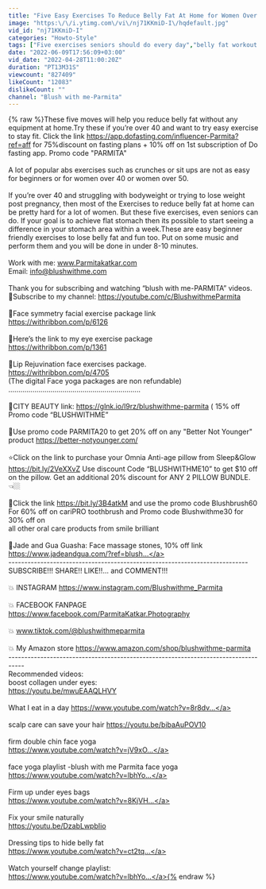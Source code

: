 ```yaml
---
title: "Five Easy Exercises To Reduce Belly Fat At Home for Women Over 40\/ No Crunches"
image: "https:\/\/i.ytimg.com\/vi\/nj71KKmiD-I\/hqdefault.jpg"
vid_id: "nj71KKmiD-I"
categories: "Howto-Style"
tags: ["Five exercises seniors should do every day","belly fat workout Dance","belly fat exercise"]
date: "2022-06-09T17:56:09+03:00"
vid_date: "2022-04-28T11:00:20Z"
duration: "PT13M31S"
viewcount: "827409"
likeCount: "12083"
dislikeCount: ""
channel: "Blush with me-Parmita"
---
```

{% raw %}These five moves will help you reduce belly fat without any equipment at home.Try these if you’re over 40 and want to try easy exercise to stay fit. Click the link <a rel="nofollow" target="blank" href="https://app.dofasting.com/influencer-Parmita?ref=aff">https://app.dofasting.com/influencer-Parmita?ref=aff</a> for 75%discount on fasting plans + 10% off on 1st subscription of Do fasting app. Promo code &quot;PARMITA&quot; <br /><br />A lot of popular abs exercises such as crunches or sit ups are not as easy for beginners or for women over 40 or women over 50. <br /><br />If you’re over 40 and struggling with bodyweight or trying to lose weight post pregnancy, then most of the Exercises to reduce belly fat at home can be pretty hard for a lot of women. But these five exercises, even seniors can do. If your goal is to achieve flat stomach then its possible to start seeing a difference in your stomach area within a week.These are easy beginner friendly exercises to lose belly fat  and fun too. Put on some music and perform them and you will be done in under 8-10 minutes.<br /><br />Work with me: www.Parmitakatkar.com<br />Email: info@blushwithme.com<br /><br />Thank you for subscribing and watching “blush with me-PARMITA” videos. <br />💝Subscribe to my channel: <a rel="nofollow" target="blank" href="https://youtube.com/c/BlushwithmeParmita">https://youtube.com/c/BlushwithmeParmita</a><br /><br />💝Face symmetry facial exercise package link <br /><a rel="nofollow" target="blank" href="https://withribbon.com/p/6126">https://withribbon.com/p/6126</a><br /><br />💝Here’s the link to my eye exercise package<br /><a rel="nofollow" target="blank" href="https://withribbon.com/p/1361">https://withribbon.com/p/1361</a><br /><br />💝Lip Rejuvination face exercises package.<br /><a rel="nofollow" target="blank" href="https://withribbon.com/p/4705">https://withribbon.com/p/4705</a><br />(The digital Face yoga packages are non refundable)<br />..................................................................<br /><br />🎁CITY BEAUTY link:  <a rel="nofollow" target="blank" href="https://glnk.io/l9rz/blushwithme-parmita">https://glnk.io/l9rz/blushwithme-parmita</a>  ( 15% off Promo code “BLUSHWITHME” <br /><br />🎁Use promo code PARMITA20 to get 20% off on any &quot;Better Not Younger&quot; product <a rel="nofollow" target="blank" href="https://better-notyounger.com/">https://better-notyounger.com/</a><br /><br />⭐️Click on the link to purchase your Omnia Anti-age pillow from Sleep&amp;Glow <a rel="nofollow" target="blank" href="https://bit.ly/2VeXXvZ">https://bit.ly/2VeXXvZ</a> Use discount Code “BLUSHWITHME10” to get $10 off on the pillow. Get an additional 20% discount for ANY 2 PILLOW BUNDLE.👈🏼<br /><br />🎁Click the link <a rel="nofollow" target="blank" href="https://bit.ly/3B4atkM">https://bit.ly/3B4atkM</a> and use the promo code Blushbrush60 For  60% off on cariPRO toothbrush and Promo code  Blushwithme30 for 30% off on<br /> all other oral care products from smile brilliant<br /><br />🎁Jade and Gua Guasha: Face massage stones, 10% off link<br /><a rel="nofollow" target="blank" href="https://www.jadeandgua.com/?ref=blush...">https://www.jadeandgua.com/?ref=blush...</a><br />---------------------------------------------------------------------------<br />SUBSCRIBE!!! SHARE!! LIKE!!... and COMMENT!!! <br /><br />💥 INSTAGRAM <a rel="nofollow" target="blank" href="https://www.instagram.com/Blushwithme_Parmita">https://www.instagram.com/Blushwithme_Parmita</a><br /><br />💥 FACEBOOK FANPAGE <a rel="nofollow" target="blank" href="https://www.facebook.com/ParmitaKatkar.Photography">https://www.facebook.com/ParmitaKatkar.Photography</a><br /><br />💥 www.tiktok.com/@blushwithmeparmita<br /><br />💥 My Amazon store <a rel="nofollow" target="blank" href="https://www.amazon.com/shop/blushwithme-parmita">https://www.amazon.com/shop/blushwithme-parmita</a><br />-----------------------------------------------------------------------------------<br />Recommended videos: <br />boost collagen under eyes:<br /><a rel="nofollow" target="blank" href="https://youtu.be/mwuEAAQLHVY">https://youtu.be/mwuEAAQLHVY</a><br /><br />What I eat in a day <a rel="nofollow" target="blank" href="https://www.youtube.com/watch?v=8r8dv...">https://www.youtube.com/watch?v=8r8dv...</a><br /><br />scalp care can save your hair  <a rel="nofollow" target="blank" href="https://youtu.be/bibaAuPOV10">https://youtu.be/bibaAuPOV10</a> <br /><br />firm double chin face yoga<br /><a rel="nofollow" target="blank" href="https://www.youtube.com/watch?v=jV9xO...">https://www.youtube.com/watch?v=jV9xO...</a><br /><br />face yoga playlist -blush with me Parmita face yoga <br /><a rel="nofollow" target="blank" href="https://www.youtube.com/watch?v=lbhYo...">https://www.youtube.com/watch?v=lbhYo...</a><br /><br />Firm up under eyes bags<br /><a rel="nofollow" target="blank" href="https://www.youtube.com/watch?v=8KjVH...">https://www.youtube.com/watch?v=8KjVH...</a><br /><br />Fix your smile naturally<br /><a rel="nofollow" target="blank" href="https://youtu.be/DzabLwpbIio">https://youtu.be/DzabLwpbIio</a><br /><br />Dressing tips to hide belly fat<br /><a rel="nofollow" target="blank" href="https://www.youtube.com/watch?v=ct2tq...">https://www.youtube.com/watch?v=ct2tq...</a><br /><br />Watch yourself change playlist:<br /><a rel="nofollow" target="blank" href="https://www.youtube.com/watch?v=lbhYo...">https://www.youtube.com/watch?v=lbhYo...</a>{% endraw %}
